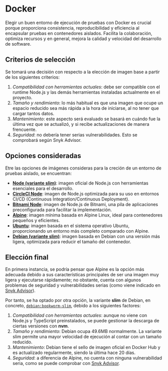 # Docker

Elegir un buen entorno de ejecución de pruebas con Docker es crucial porque proporciona consistencia,
reproducibilidad y eficiencia al encapsular pruebas en contenedores aislados. Facilita la colaboración,
optimiza recursos y en general, mejora la calidad y velocidad del desarrollo de software.

## Criterios de selección

Se tomará una decisión con respecto a la elección de imagen base a partir de los siguientes criterios:
1. *Compatibilidad con herramientas actuales*: debe ser compatible con el runtime Node.js y las
demás herramientas instaladas actualmente en el proyecto.
2. *Tamaño y rendimiento*: lo más habitual es que una imagen que ocupe un espacio reducido
sea más rápida a la hora de iniciarse, al no tener que cargar tantos datos.
3. *Mantenimiento*: este aspecto será evaluado se basará en cuándo fue la última vez que se actualizó,
y si recibe actualizaciones de manera frencuente.
4. *Seguridad*: no debería tener serias vulnerabilidades. Esto se comprobará según Snyk Advisor.

## Opciones consideradas

Etre las opciones de imágenes consideras para la creción de un entorno de pruebas aislado, se encuentran:
* [**Node (variante slim)**](https://hub.docker.com/_/node): imagen oficial de Node.js con herramientas esenciales
para el desarrollo.
* [**CircleCI Node**](https://hub.docker.com/r/cimg/node): imagen de Node.js optimizada para su uso
en entornos CI/CD (Continuous Integration/Continuous Deployment).
* [**Bitnami Node**](https://hub.docker.com/r/bitnami/node): imagen de Node.js de Bitnami, una pila
de aplicaciones preconfigurada para facilitar la implementación.
* [**Alpine**](https://hub.docker.com/_/alpine): imagen mínima basada en Alpine Linux, ideal para
contenedores pequeños y eficientes.
* [**Ubuntu**](https://hub.docker.com/_/ubuntu): imagen basada en el sistema operativo Ubuntu,
proporcionando un entorno más completo comparado con Alpine.
* [**Debian (variante slim)**](https://hub.docker.com/_/debian): imagen basada en Debian con una versión más
ligera, optimizada para reducir el tamaño del contenedor.

## Elección final

En primera instancia, se podría pensar que Alpine es la opción más adecuada debido a sus características
principales de ser una imagen muy ligera y ejecutarse rápidamente; no obstante, cuenta con algunos problemas
de seguridad y vulnerabilidades serias (como viene indicado en [Snyk Advisor](https://snyk.io/advisor/docker/alpine)).

Por tanto, se ha optado por otra opción, la variante **slim** de Debian, en concreto, [`debian:bookworm-slim`](https://github.com/debuerreotype/docker-debian-artifacts/tree/1f1e36af44a355418661956f15e39f5b04b848b6/bookworm/slim),
debido a los siguientes factores:
1. *Compatibilidad con herramientas actuales*: aunque no viene con Node.js y TypeScript preinstalados,
se puede gestionar la descarga de ciertas versiones con **nvm**.
2. *Tamaño y rendimiento*: Debian ocupa 49.6MB normalmente. La variante slim permite una mayor velocidad de ejecución
al contar con un tamaño reducido.
3. *Mantenimiento*: Debian tiene el sello de imagen oficial en Docker Hub y es actualizado regularmente,
siendo la última hace 20 días.
4. *Seguridad*: a diferencia de Alpine, no cuenta con ninguna vulnerabilidad seria, como se puede comprobar con
[Snyk Advisor](https://snyk.io/advisor/docker/debian).